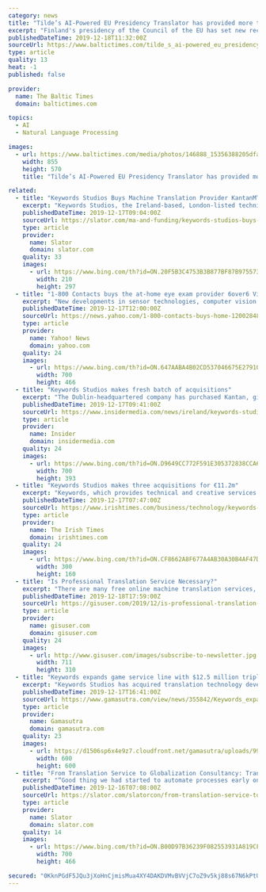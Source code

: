 ```yaml
---
category: news
title: "Tilde’s AI-Powered EU Presidency Translator has provided more than 1.4 million translations for the EU Council Presidencies"
excerpt: "Finland's presidency of the Council of the EU has set new records using customised machine translation developed by the language technology company Tilde. In less than six months, Finland’s Presidency has used Presidency Translator more than 600 thousand times, translating over 12 million words. Tilde has already supported six Presidencies of ..."
publishedDateTime: 2019-12-18T11:32:00Z
sourceUrl: https://www.baltictimes.com/tilde_s_ai-powered_eu_presidency_translator_has_provided_more_than_1_4_million_translations_for_the_eu_council_presidencies/
type: article
quality: 13
heat: -1
published: false

provider:
  name: The Baltic Times
  domain: baltictimes.com

topics:
  - AI
  - Natural Language Processing

images:
  - url: https://www.baltictimes.com/media/photos/146888_15356388205dfa082d396cb_big.jpg
    width: 855
    height: 570
    title: "Tilde’s AI-Powered EU Presidency Translator has provided more than 1.4 million translations for the EU Council Presidencies"

related:
  - title: "Keywords Studios Buys Machine Translation Provider KantanMT for Up to EUR 7 Million"
    excerpt: "Keywords Studios, the Ireland-based, London-listed technical services provider to the video games industry (including game localization), on December 17, 2019, announced the acquisition of fellow Dublin-headquartered machine translation company KantanMT, which trades under the name Xcelerator Machine Translations Ltd. Keywords is paying a total ..."
    publishedDateTime: 2019-12-17T09:04:00Z
    sourceUrl: https://slator.com/ma-and-funding/keywords-studios-buys-machine-translation-provider-kantanmt-for-up-to-eur-7-million/
    type: article
    provider:
      name: Slator
      domain: slator.com
    quality: 33
    images:
      - url: https://www.bing.com/th?id=ON.20F5B3C4753B3B877BF87B9755739721
        width: 210
        height: 297
  - title: "1-800 Contacts buys the at-home eye exam provider 6over6 Vision"
    excerpt: "New developments in sensor technologies, computer vision and machine learning technologies are combining to drive medical diagnostics further into the home, and the latest company to make a move to push services deeper into the home is the online contact lens retailer 1-800 Contacts. The Utah-based company has acquired 6over6 Vision for an ..."
    publishedDateTime: 2019-12-17T12:00:00Z
    sourceUrl: https://news.yahoo.com/1-800-contacts-buys-home-120028488.html
    type: article
    provider:
      name: Yahoo! News
      domain: yahoo.com
    quality: 24
    images:
      - url: https://www.bing.com/th?id=ON.647AABA4B02CD537046675E27910C265
        width: 700
        height: 466
  - title: "Keywords Studios makes fresh batch of acquisitions"
    excerpt: "The Dublin-headquartered company has purchased Kantan, giving it machine translation technology; Ichi, expanding the group's marketing services; and Syllabes, giving the company a games and film/TV audio recording studio. Keywords acquired Kantan, which employs nine people and is based at Dublin City University's ADAPT Centre for a potential ..."
    publishedDateTime: 2019-12-17T09:41:00Z
    sourceUrl: https://www.insidermedia.com/news/ireland/keywords-studios-with-fresh-batch-of-acquisitions
    type: article
    provider:
      name: Insider
      domain: insidermedia.com
    quality: 24
    images:
      - url: https://www.bing.com/th?id=ON.D9649CC772F591E305372838CCA6849D
        width: 700
        height: 393
  - title: "Keywords Studios makes three acquisitions for €11.2m"
    excerpt: "Keywords, which provides technical and creative services to the global video games industry, said the acquisition of machine translation technology company Kantan, marketing services company Ichi and audio recording studio Syllabes were in line with the Group’s strategy. Kantan was acquired for a potential consideration of up to €7 million ..."
    publishedDateTime: 2019-12-17T07:47:00Z
    sourceUrl: https://www.irishtimes.com/business/technology/keywords-studios-makes-three-acquisitions-for-11-2m-1.4117865
    type: article
    provider:
      name: The Irish Times
      domain: irishtimes.com
    quality: 24
    images:
      - url: https://www.bing.com/th?id=ON.CF8662A8F677A4AB30A30B4AF47D5F8A
        width: 300
        height: 160
  - title: "Is Professional Translation Service Necessary?"
    excerpt: "There are many free online machine translation services, but they don’t do very well translating phrases and sentences,even as machine software continues to develop and improve. There are also professional document translation serviceswhich involves an ..."
    publishedDateTime: 2019-12-18T17:59:00Z
    sourceUrl: https://gisuser.com/2019/12/is-professional-translation-service-necessary/
    type: article
    provider:
      name: gisuser.com
      domain: gisuser.com
    quality: 24
    images:
      - url: http://www.gisuser.com/images/subscribe-to-newsletter.jpg
        width: 711
        height: 310
  - title: "Keywords expands game service line with $12.5 million triple acquisition"
    excerpt: "Keywords Studios has acquired translation technology developer Katan, creative marketing company Ichi Holdings, and recording studio Syllabes for a combined €11.2 million ($12.5 million). The Irish game service provider said the Katan purchase will add \"cutting edge\" machine translation technology its portfolio, bolstering its localisation ..."
    publishedDateTime: 2019-12-17T16:41:00Z
    sourceUrl: https://www.gamasutra.com/view/news/355842/Keywords_expands_game_service_line_with_125_million_triple_acquisition.php
    type: article
    provider:
      name: Gamasutra
      domain: gamasutra.com
    quality: 23
    images:
      - url: https://d1506sp6x4e9z7.cloudfront.net/gamasutra/uploads/998768.png
        width: 600
        height: 600
  - title: "From Translation Service to Globalization Consultancy: Transforming Localization at LogMeIn"
    excerpt: "“Good thing we had started to automate processes early on,” von Berg said. Von Berg singled out SEO localization and machine translation as current focus areas. About SEO localization, he said, “We looked into the industry and we couldn’t identify a really good solution. So we are starting to build our own,” he said. Von Berg said ..."
    publishedDateTime: 2019-12-16T07:08:00Z
    sourceUrl: https://slator.com/slatorcon/from-translation-service-to-globalization-consultancy-transforming-localization-at-logmein/
    type: article
    provider:
      name: Slator
      domain: slator.com
    quality: 14
    images:
      - url: https://www.bing.com/th?id=ON.B00D97B36239F082553931A819CF487A
        width: 700
        height: 466

secured: "0KknPGdF5JQu3jXoHnCjmisMua4XY4DAKDVMvBVVjC7oZ9v5kj88s67N6kPtU7rAwybU4+DCeQlfOUWhRkj9XgMcjByfkH/Ij52RyNSIMCMK5FeqmUDEZSMWVbcPLbFAaURV9GhjPdhMwtI0mKdSejXjTZDFkmREN5Exu8oMMfNwsvzwnneHR6JA4y1n3ZmCDDi5X+0OcFvXkbpxoqrrdXvV1jZxYzqVDCAG7GMqLvPdTq/eMQMR6DfhlP85AYNu8nYWhCHdusrNcLtTfPiJpA==;2+cuZWKH0MYccFGgqYoiqQ=="
---
```



